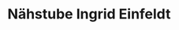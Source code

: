 ---
title: "Nähstube Ingrid Einfeldt"
url: /boeklund/naehstube-ingrid-einfeldt/
shop: Schneiderei
---